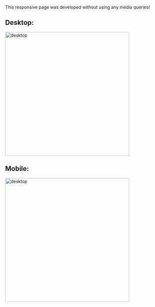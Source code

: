 This responsive page was developed without using any media queries!

## Desktop:
<img src="https://github.com/cyoni/responsive-resume-css/assets/44746539/017cc2d2-6868-4bdf-9ffc-a5aa9be2598b" alt="desktop" width="400"/>


## Mobile:
<img src="https://github.com/cyoni/responsive-resume-css/assets/44746539/09564238-53c0-467e-9fc8-b189475f2ea9" alt="desktop" width="400"/>


